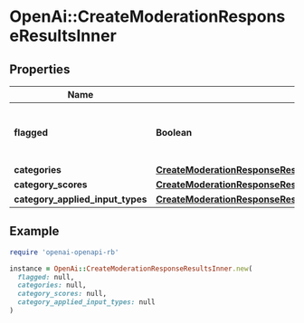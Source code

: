 # OpenAi::CreateModerationResponseResultsInner

## Properties

| Name | Type | Description | Notes |
| ---- | ---- | ----------- | ----- |
| **flagged** | **Boolean** | Whether any of the below categories are flagged. |  |
| **categories** | [**CreateModerationResponseResultsInnerCategories**](CreateModerationResponseResultsInnerCategories.md) |  |  |
| **category_scores** | [**CreateModerationResponseResultsInnerCategoryScores**](CreateModerationResponseResultsInnerCategoryScores.md) |  |  |
| **category_applied_input_types** | [**CreateModerationResponseResultsInnerCategoryAppliedInputTypes**](CreateModerationResponseResultsInnerCategoryAppliedInputTypes.md) |  |  |

## Example

```ruby
require 'openai-openapi-rb'

instance = OpenAi::CreateModerationResponseResultsInner.new(
  flagged: null,
  categories: null,
  category_scores: null,
  category_applied_input_types: null
)
```

